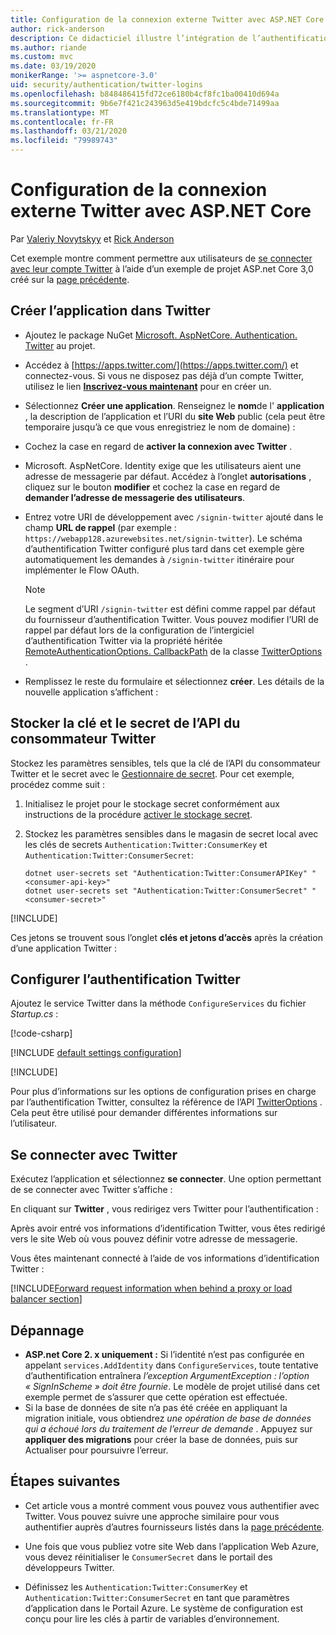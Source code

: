 ```yaml
---
title: Configuration de la connexion externe Twitter avec ASP.NET Core
author: rick-anderson
description: Ce didacticiel illustre l’intégration de l’authentification utilisateur de compte Twitter dans une application ASP.NET Core existante.
ms.author: riande
ms.custom: mvc
ms.date: 03/19/2020
monikerRange: '>= aspnetcore-3.0'
uid: security/authentication/twitter-logins
ms.openlocfilehash: b848486415fd72ce6180b4cf8fc1ba00410d694a
ms.sourcegitcommit: 9b6e7f421c243963d5e419bdcfc5c4bde71499aa
ms.translationtype: MT
ms.contentlocale: fr-FR
ms.lasthandoff: 03/21/2020
ms.locfileid: "79989743"
---
```

# <a name="twitter-external-sign-in-setup-with-aspnet-core"></a>Configuration de la connexion externe Twitter avec ASP.NET Core

Par [Valeriy Novytskyy](https://github.com/01binary) et [Rick Anderson](https://twitter.com/RickAndMSFT)

Cet exemple montre comment permettre aux utilisateurs de [se connecter avec leur compte Twitter](https://dev.twitter.com/web/sign-in/desktop-browser) à l’aide d’un exemple de projet ASP.net Core 3,0 créé sur la [page précédente](xref:security/authentication/social/index).

## <a name="create-the-app-in-twitter"></a>Créer l’application dans Twitter

* Ajoutez le package NuGet [Microsoft. AspNetCore. Authentication. Twitter](https://www.nuget.org/packages/Microsoft.AspNetCore.Authentication.Twitter/3.0.0) au projet.

* Accédez à [https://apps.twitter.com/](https://apps.twitter.com/) et connectez-vous. Si vous ne disposez pas déjà d’un compte Twitter, utilisez le lien **[Inscrivez-vous maintenant](https://twitter.com/signup)** pour en créer un.

* Sélectionnez **Créer une application**. Renseignez le **nom**de l' **application** , la description de l’application et l’URI du **site Web** public (cela peut être temporaire jusqu’à ce que vous enregistriez le nom de domaine) :

* Cochez la case en regard de **activer la connexion avec Twitter** .

* Microsoft. AspNetCore. Identity exige que les utilisateurs aient une adresse de messagerie par défaut. Accédez à l’onglet **autorisations** , cliquez sur le bouton **modifier** et cochez la case en regard de **demander l’adresse de messagerie des utilisateurs**.

* Entrez votre URI de développement avec `/signin-twitter` ajouté dans le champ **URL de rappel** (par exemple : `https://webapp128.azurewebsites.net/signin-twitter`). Le schéma d’authentification Twitter configuré plus tard dans cet exemple gère automatiquement les demandes à `/signin-twitter` itinéraire pour implémenter le Flow OAuth.

  > [!NOTE]
  > Le segment d’URI `/signin-twitter` est défini comme rappel par défaut du fournisseur d’authentification Twitter. Vous pouvez modifier l’URI de rappel par défaut lors de la configuration de l’intergiciel d’authentification Twitter via la propriété héritée [RemoteAuthenticationOptions. CallbackPath](/dotnet/api/microsoft.aspnetcore.authentication.remoteauthenticationoptions.callbackpath) de la classe [TwitterOptions](/dotnet/api/microsoft.aspnetcore.authentication.twitter.twitteroptions) .

* Remplissez le reste du formulaire et sélectionnez **créer**. Les détails de la nouvelle application s’affichent :

## <a name="store-the-twitter-consumer-api-key-and-secret"></a>Stocker la clé et le secret de l’API du consommateur Twitter

Stockez les paramètres sensibles, tels que la clé de l’API du consommateur Twitter et le secret avec le [Gestionnaire de secret](xref:security/app-secrets). Pour cet exemple, procédez comme suit :

1. Initialisez le projet pour le stockage secret conformément aux instructions de la procédure [activer le stockage secret](xref:security/app-secrets#enable-secret-storage).
1. Stockez les paramètres sensibles dans le magasin de secret local avec les clés de secrets `Authentication:Twitter:ConsumerKey` et `Authentication:Twitter:ConsumerSecret`:

    ```dotnetcli
    dotnet user-secrets set "Authentication:Twitter:ConsumerAPIKey" "<consumer-api-key>"
    dotnet user-secrets set "Authentication:Twitter:ConsumerSecret" "<consumer-secret>"
    ```

[!INCLUDE[](~/includes/environmentVarableColon.md)]

Ces jetons se trouvent sous l’onglet **clés et jetons d’accès** après la création d’une application Twitter :

## <a name="configure-twitter-authentication"></a>Configurer l’authentification Twitter

Ajoutez le service Twitter dans la méthode `ConfigureServices` du fichier *Startup.cs* :

[!code-csharp[](~/security/authentication/social/social-code/3.x/StartupTwitter3x.cs?name=snippet&highlight=10-15)]

[!INCLUDE [default settings configuration](includes/default-settings.md)]

[!INCLUDE[](includes/chain-auth-providers.md)]

Pour plus d’informations sur les options de configuration prises en charge par l’authentification Twitter, consultez la référence de l’API [TwitterOptions](/dotnet/api/microsoft.aspnetcore.builder.twitteroptions) . Cela peut être utilisé pour demander différentes informations sur l’utilisateur.

## <a name="sign-in-with-twitter"></a>Se connecter avec Twitter

Exécutez l’application et sélectionnez **se connecter**. Une option permettant de se connecter avec Twitter s’affiche :

En cliquant sur **Twitter** , vous redirigez vers Twitter pour l’authentification :

Après avoir entré vos informations d’identification Twitter, vous êtes redirigé vers le site Web où vous pouvez définir votre adresse de messagerie.

Vous êtes maintenant connecté à l’aide de vos informations d’identification Twitter :

[!INCLUDE[Forward request information when behind a proxy or load balancer section](includes/forwarded-headers-middleware.md)]

## <a name="troubleshooting"></a>Dépannage

* **ASP.net Core 2. x uniquement :** Si l’identité n’est pas configurée en appelant `services.AddIdentity` dans `ConfigureServices`, toute tentative d’authentification entraînera *l’exception ArgumentException : l’option « SignInScheme » doit être fournie*. Le modèle de projet utilisé dans cet exemple permet de s’assurer que cette opération est effectuée.
* Si la base de données de site n’a pas été créée en appliquant la migration initiale, vous obtiendrez *une opération de base de données qui a échoué lors du traitement de l’erreur de demande* . Appuyez sur **appliquer des migrations** pour créer la base de données, puis sur Actualiser pour poursuivre l’erreur.

## <a name="next-steps"></a>Étapes suivantes

* Cet article vous a montré comment vous pouvez vous authentifier avec Twitter. Vous pouvez suivre une approche similaire pour vous authentifier auprès d’autres fournisseurs listés dans la [page précédente](xref:security/authentication/social/index).

* Une fois que vous publiez votre site Web dans l’application Web Azure, vous devez réinitialiser le `ConsumerSecret` dans le portail des développeurs Twitter.

* Définissez les `Authentication:Twitter:ConsumerKey` et `Authentication:Twitter:ConsumerSecret` en tant que paramètres d’application dans le Portail Azure. Le système de configuration est conçu pour lire les clés à partir de variables d’environnement.
